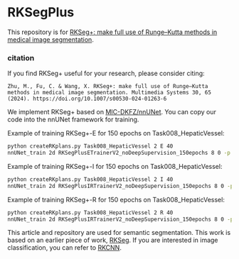 # RKSegPlus


This repository is for [RKSeg+: make full use of Runge–Kutta methods in medical image segmentation](https://doi.org/10.1007/s00530-024-01263-6).

### citation
If you find RKSeg+ useful for your research, please consider citing:

    Zhu, M., Fu, C. & Wang, X. RKSeg+: make full use of Runge–Kutta methods in medical image segmentation. Multimedia Systems 30, 65 (2024). https://doi.org/10.1007/s00530-024-01263-6

We implement RKSeg+ based on [MIC-DKFZ/nnUNet](https://github.com/MIC-DKFZ/nnUNet/tree/nnunetv1). You can copy our code into the nnUNet framework for training.

Example of training RKSeg+-E for 150 epochs on Task008_HepaticVessel:

```bash
python createRKplans.py Task008_HepaticVessel 2 E 40
nnUNet_train 2d RKSegPlusETrainerV2_noDeepSupervision_150epochs 8 0 -p nnUNetPlansv2.1_RK-E_40_pool5
```

Example of training RKSeg+-I for 150 epochs on Task008_HepaticVessel:

```bash
python createRKplans.py Task008_HepaticVessel 2 I 40
nnUNet_train 2d RKSegPlusIRTrainerV2_noDeepSupervision_150epochs 8 0 -p nnUNetPlansv2.1_RK-I_40_pool5
```

Example of training RKSeg+-R for 150 epochs on Task008_HepaticVessel:

```bash
python createRKplans.py Task008_HepaticVessel 2 R 40
nnUNet_train 2d RKSegPlusIRTrainerV2_noDeepSupervision_150epochs 8 0 -p nnUNetPlansv2.1_RK-R_40_pool5
```

This article and repository are used for semantic segmentation. This work is based on an earlier piece of work, [RKSeg](https://github.com/ZhuMai/RKSeg). If you are interested in image classification, you can refer to [RKCNN](https://github.com/ZhuMai/RKCNN).
